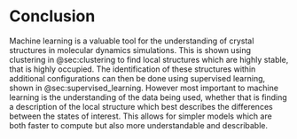 # Conclusion

Machine learning is a valuable tool
for the understanding of crystal structures in molecular dynamics simulations.
This is shown using clustering in @sec:clustering
to find local structures which are highly stable,
that is highly occupied.
The identification of these structures within additional configurations
can then be done using supervised learning,
shown in @sec:supervised_learning.
However most important to machine learning
is the understanding of the data being used,
whether that is finding a description of the local structure
which best describes the differences
between the states of interest.
This allows for simpler models
which are both faster to compute
but also more understandable and describable.
